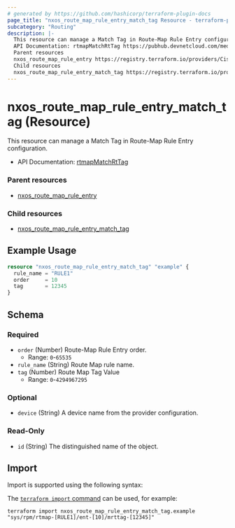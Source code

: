 ```yaml
---
# generated by https://github.com/hashicorp/terraform-plugin-docs
page_title: "nxos_route_map_rule_entry_match_tag Resource - terraform-provider-nxos"
subcategory: "Routing"
description: |-
  This resource can manage a Match Tag in Route-Map Rule Entry configuration.
  API Documentation: rtmapMatchRtTag https://pubhub.devnetcloud.com/media/dme-docs-10-2-2/docs/Routing%20and%20Forwarding/rtmap:MatchRtTag/
  Parent resources
  nxos_route_map_rule_entry https://registry.terraform.io/providers/CiscoDevNet/nxos/latest/docs/resources/route_map_rule_entry
  Child resources
  nxos_route_map_rule_entry_match_tag https://registry.terraform.io/providers/CiscoDevNet/nxos/latest/docs/resources/route_map_rule_entry_match_tag
---
```


# nxos_route_map_rule_entry_match_tag (Resource)

This resource can manage a Match Tag in Route-Map Rule Entry configuration.

- API Documentation: [rtmapMatchRtTag](https://pubhub.devnetcloud.com/media/dme-docs-10-2-2/docs/Routing%20and%20Forwarding/rtmap:MatchRtTag/)

### Parent resources

- [nxos_route_map_rule_entry](https://registry.terraform.io/providers/CiscoDevNet/nxos/latest/docs/resources/route_map_rule_entry)

### Child resources

- [nxos_route_map_rule_entry_match_tag](https://registry.terraform.io/providers/CiscoDevNet/nxos/latest/docs/resources/route_map_rule_entry_match_tag)

## Example Usage

```terraform
resource "nxos_route_map_rule_entry_match_tag" "example" {
  rule_name = "RULE1"
  order     = 10
  tag       = 12345
}
```

<!-- schema generated by tfplugindocs -->
## Schema

### Required

- `order` (Number) Route-Map Rule Entry order.
  - Range: `0`-`65535`
- `rule_name` (String) Route Map rule name.
- `tag` (Number) Route Map Tag Value
  - Range: `0`-`4294967295`

### Optional

- `device` (String) A device name from the provider configuration.

### Read-Only

- `id` (String) The distinguished name of the object.

## Import

Import is supported using the following syntax:

The [`terraform import` command](https://developer.hashicorp.com/terraform/cli/commands/import) can be used, for example:

```shell
terraform import nxos_route_map_rule_entry_match_tag.example "sys/rpm/rtmap-[RULE1]/ent-[10]/mrttag-[12345]"
```
